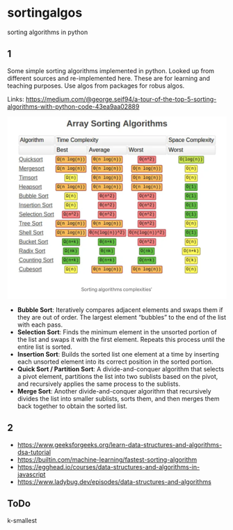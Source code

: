 # sortingalgos
sorting algorithms in python



## 1

Some simple sorting algorithms implemented in python. Looked up from different sources and re-implemented here.
These are for learning and teaching purposes. Use algos from packages for robus algos.

Links:
https://medium.com/@george.seif94/a-tour-of-the-top-5-sorting-algorithms-with-python-code-43ea9aa02889


![alt text](sorting_algos_complexity.png)



- **Bubble Sort**: Iteratively compares adjacent elements and swaps them if they are out of order. The largest element “bubbles” to the end of the list with each pass.
- **Selection Sort**: Finds the minimum element in the unsorted portion of the list and swaps it with the first element. Repeats this process until the entire list is sorted.
- **Insertion Sort**: Builds the sorted list one element at a time by inserting each unsorted element into its correct position in the sorted portion.
- **Quick Sort / Partition Sort**: A divide-and-conquer algorithm that selects a pivot element, partitions the list into two sublists based on the pivot, and recursively applies the same process to the sublists.
- **Merge Sort**: Another divide-and-conquer algorithm that recursively divides the list into smaller sublists, sorts them, and then merges them back together to obtain the sorted list.

## 2

- https://www.geeksforgeeks.org/learn-data-structures-and-algorithms-dsa-tutorial
- https://builtin.com/machine-learning/fastest-sorting-algorithm
- https://egghead.io/courses/data-structures-and-algorithms-in-javascript
- https://www.ladybug.dev/episodes/data-structures-and-algorithms

## ToDo

k-smallest